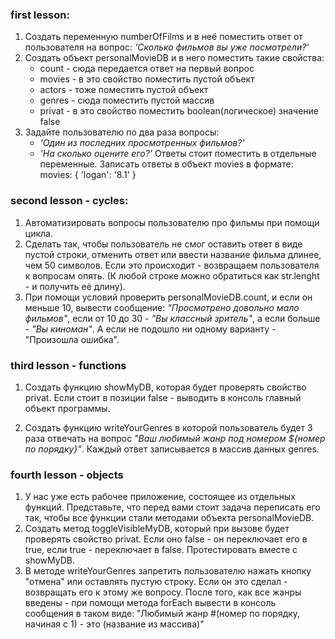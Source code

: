### first lesson: 
1. Создать переменную numberOfFilms и в неё поместить ответ от пользователя на вопрос:
*'Сколько фильмов вы уже посмотрели?'*
2. Создать объект personalMovieDB и в него поместить такие свойства:
    - count - сюда передается ответ на первый вопрос
    - movies - в это свойство поместить пустой объект
    - actors - тоже поместить пустой объект
    - genres - сюда поместить пустой массив
    - privat - в это свойство поместить boolean(логическое) значение false
3. Задайте пользователю по два раза вопросы:
    - *'Один из последних просмотренных фильмов?'*
    - *'На сколько оцените его?'*
Ответы стоит поместить в отдельные переменные.
Записать ответы в объект movies в формате: 
    movies: {
        'logan': '8.1'
    }
### second lesson - cycles:
1. Автоматизировать вопросы пользователю про фильмы при помощи цикла. 
2. Сделать так, чтобы пользователь не смог оставить ответ в виде пустой строки, отменить ответ или ввести название фильма длинее, чем 50 символов. Если это происходит - возвращаем пользователя к вопросам опять. (К любой строке можно обратиться как str.lenght - и получить её длину).
3. При помощи условий проверить personalMovieDB.count, и если он меньше 10, вывести сообщение: *"Просмотрено довольно мало фильмов"*, если от 10 до 30 - *"Вы классный зритель"*, а если больше - *"Вы киноман"*. А если не подошло ни одному варианту - "Произошла ошибка".
### third lesson - functions
1. Создать функцию showMyDB, которая будет проверять свойство privat. Если стоит в позиции false - выводить в консоль главный объект программы.

2. Создать функцию writeYourGenres в которой пользователь будет 3 раза отвечать на вопрос *"Ваш любимый жанр под номером ${номер по порядку}"*. Каждый ответ записывается в массив данных genres.
### fourth lesson - objects
1. У нас уже есть рабочее приложение, состоящее из отдельных функций. Представьте, что
перед вами стоит задача переписать его так, чтобы все функции стали методами объекта personalMovieDB.
2. Создать метод toggleVisibleMyDB, который при вызове будет проверять свойство privat. Если оно false - он
переключает его в true, если true - переключает в false. Протестировать вместе с showMyDB.
3. В методе writeYourGenres запретить пользователю нажать кнопку "отмена" или оставлять пустую строку. 
Если он это сделал - возвращать его к этому же вопросу. После того, как все жанры введены - 
при помощи метода forEach вывести в консоль сообщения в таком виде:
"Любимый жанр #(номер по порядку, начиная с 1) - это (название из массива)"
